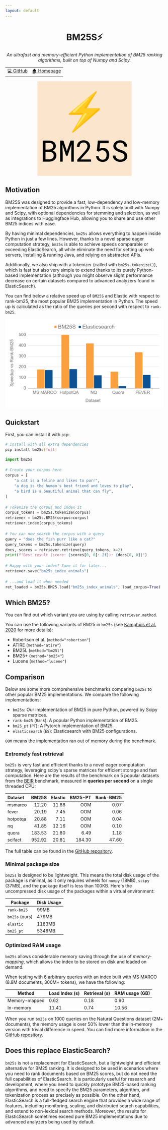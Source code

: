 ```yaml
---
layout: default
---
```


<div align="center">

<h1>BM25S⚡</h1>

<i>An ultrafast and memory-efficient Python implementation of BM25 ranking algorithms, built on top of Numpy and Scipy.</i>

<table>
      <tr>
            <td>
                  <a href="https://github.com/xhluca/bm25s">💻 GitHub</a>
            </td>
            <td>
                  <a href="https://bm25s.github.io">🏠 Homepage</a>
            </td>
      </tr>
</table>


<img src="assets/bm25s_logo.png" style="width: 300px;" />


</div>

## Motivation

BM25S was designed to provide a fast, low-dependency and low-memory implementation of BM25 algorithms in Python. It is solely built with Numpy and Scipy, with optional dependencies for stemming and selection, as well as integrations to Huggingface Hub, allowing you to share and use other BM25 indices with ease.

By having minimal dependencies, `bm25s` allows everything to happen inside Python in just a few lines. However, thanks to a novel sparse eager computation strategy, `bm25s` is able to achieve speeds comparable or exceeding ElasticSearch, all while eliminate the need for setting up web servers, installing & running Java, and relying on abstracted APIs. 

Additionally, we also ship with a tokenizer (called with `bm25s.tokenize()`), which is fast but also very simple to extend thanks to its purely Python-based implementation (although you might observe slight performance decrease on certain datasets compared to advanced analyzers found in ElasticSearch).

You can find below a relative speed up of `BM25S` and Elastic with respect to rank-bm25, the most popular BM25 implementation in Python. The speed up is calculated as the ratio of the queries per second with respect to `rank-bm25`.

![comparison image](assets/comparison.png)

## Quickstart

First, you can install it with `pip`:
```bash
# Install with all extra dependencies
pip install bm25s[full]
```

```python
import bm25s

# Create your corpus here
corpus = [
    "a cat is a feline and likes to purr",
    "a dog is the human's best friend and loves to play",
    "a bird is a beautiful animal that can fly",
]

# Tokenize the corpus and index it
corpus_tokens = bm25s.tokenize(corpus)
retriever = bm25s.BM25(corpus=corpus)
retriever.index(corpus_tokens)

# You can now search the corpus with a query
query = "does the fish purr like a cat?"
query_tokens = bm25s.tokenize(query)
docs, scores = retriever.retrieve(query_tokens, k=2)
print(f"Best result (score: {scores[0, 0]:.2f}): {docs[0, 0]}")

# Happy with your index? Save it for later...
retriever.save("bm25s_index_animals")

# ...and load it when needed
ret_loaded = bm25s.BM25.load("bm25s_index_animals", load_corpus=True)
```

## Which BM25?

You can find out which variant you are using by calling `retriever.method`. 

You can use the following variants of BM25 in `bm25s` (see [Kamphuis et al. 2020](https://link.springer.com/chapter/10.1007/978-3-030-45442-5_4) for more details):

* Robertson et al. (`method="robertson"`)
* ATIRE (`method="atire"`)
* BM25L (`method="bm25l"`)
* BM25+ (`method="bm25+"`)
* Lucene (`method="lucene"`)

## Comparison

Below are some more comprehensive benchmarks comparing `bm25s` to other popular BM25 implementations. We compare the following implementations:
* `bm25s`: Our implementation of BM25 in pure Python, powered by Scipy sparse matrices.
* `rank-bm25` (`Rank`): A popular Python implementation of BM25.
* `bm25_pt` (`PT`): A Pytorch implementation of BM25.
* `elasticsearch` (`ES`): Elasticsearch with BM25 configurations.

`OOM` means the implementation ran out of memory during the benchmark.

### Extremely fast retrieval

`bm25s` is very fast and efficient thanks to a novel eager computation strategy, leveraging scipy's sparse matrices for efficient storage and fast computation. Here are the results of the benchmark on 5 popular datasets from the [BEIR](https://github.com/beir-cellar/beir) benchmark, measured in **queries per second** on a single threaded CPU:

| Dataset          |   BM25S | Elastic | BM25-PT | Rank-BM25 |
| :--------------- | ------: | ------: | ------: | --------: |
| msmarco          |   12.20 |   11.88 |     OOM |      0.07 |
| fever            |  20.19 | 7.45 | OOM | 0.06 |
| hotpotqa         |   20.88 |    7.11 |     OOM |      0.04 |
| nq               |   41.85 |   12.16 |     OOM |      0.10 |
| quora            |  183.53 |   21.80 |    6.49 |      1.18 |
| scifact          |  952.92 |   20.81 |  184.30 |     47.60 |


The full table can be found in the [GitHub repository](https://github.com/xhluca/bm25s).

### Minimal package size

`bm25s` is designed to be lightweight. This means the total disk usage of the package is minimal, as it only requires wheels for `numpy` (18MB), `scipy` (37MB), and the package itself is less than 100KB. Here's the uncompressed disk usage of the packages within a virtual environment:

| Package           | Disk Usage |
| ----------------- | ---------- |
| `rank-bm25`       | 99MB       |
| `bm25s` (ours)    | 479MB      |
| `elastic`         | 1183MB     |
| `bm25_pt`         | 5346MB     |

### Optimized RAM usage

`bm25s` allows considerable memory saving through the use of *memory-mapping*, which allows the index to be stored on disk and loaded on demand. 

When testing with 6 arbitrary queries with an index built with MS MARCO (8.8M documents, 300M+ tokens), we have the following:

| Method | Load Index (s) | Retrieval (s) | RAM usage (GB) |
| ------ | ----------------- | ------------- | -------------- |
| Memory-mapped | 0.62 | 0.18 | 0.90 |
| In-memory | 11.41 | 0.74 | 10.56 |

When you run `bm25s` on 1000 queries on the Natural Questions dataset (2M+ documents), the memory usage is over 50% lower than the in-memory version with trivial difference in speed. You can find more information in the [GitHub repository](https://github.com/xhluca/bm25s).

## Does this replace ElasticSearch?

`bm25s` is not a replacement for ElasticSearch, but a lightweight and efficient alternative for BM25 ranking. It is designed to be used in scenarios where you need to rank documents based on BM25 scores, but do not need the full capabilities of ElasticSearch. It is particularly useful for research and development, where you need to quickly prototype BM25-based ranking algorithms, and need to specify the BM25 parameters, algorithm, and tokenization process as precisely as possible. On the other hand, ElasticSearch is a full-fledged search engine that provides a wide range of features, including monitoring, scaling, and distributed search capabilities, and extend to non-lexical search methods. Moreover, the results for ElasticSearch sometimes exceed pure BM25 implementations due to advanced analyzers being used by default.